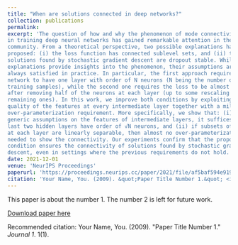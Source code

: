 ```yaml
---
title: "When are solutions connected in deep networks?"
collection: publications
permalink: 
excerpt: 'The question of how and why the phenomenon of mode connectivity occurs
in training deep neural networks has gained remarkable attention in the research
community. From a theoretical perspective, two possible explanations have been
proposed: (i) the loss function has connected sublevel sets, and (ii) the
solutions found by stochastic gradient descent are dropout stable. While these
explanations provide insights into the phenomenon, their assumptions are not
always satisfied in practice. In particular, the first approach requires the
network to have one layer with order of N neurons (N being the number of
training samples), while the second one requires the loss to be almost invariant
after removing half of the neurons at each layer (up to some rescaling of the
remaining ones). In this work, we improve both conditions by exploiting the
quality of the features at every intermediate layer together with a milder
over-parameterization requirement. More specifically, we show that: (i) under
generic assumptions on the features of intermediate layers, it suffices that the
last two hidden layers have order of √N neurons, and (ii) if subsets of features
at each layer are linearly separable, then almost no over-parameterization is
needed to show the connectivity. Our experiments confirm that the proposed
condition ensures the connectivity of solutions found by stochastic gradient
descent, even in settings where the previous requirements do not hold.'
date: 2021-12-01
venue: 'NeurIPS Proceedings'
paperurl: 'https://proceedings.neurips.cc/paper/2021/file/af5baf594e9197b43c9f26f17b205e5b-Paper.pdf'
citation: 'Your Name, You. (2009). &quot;Paper Title Number 1.&quot; <i>Journal 1</i>. 1(1).'
---
```

This paper is about the number 1. The number 2 is left for future work.

[Download paper here](http://academicpages.github.io/files/paper1.pdf)

Recommended citation: Your Name, You. (2009). "Paper Title Number 1." <i>Journal 1</i>. 1(1).
